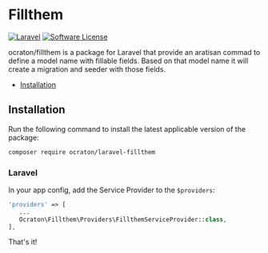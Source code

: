 # Fillthem

[![Laravel][ico-laravel]][link-laravel]
[![Software License][ico-license]](LICENSE.md)

ocraton/fillthem is a package for Laravel that provide an aratisan commad to define a model name with fillable fields. Based on that model name it will create a migration and seeder with those fields.


- [Installation](#installation)


## Installation

Run the following command to install the latest applicable version of the package:

```bash
composer require ocraton/laravel-fillthem
```


### Laravel

In your app config, add the Service Provider to the `$providers`:

 ```php
'providers' => [
    ...
    Ocraton\Fillthem\Providers\FillthemServiceProvider::class,
],
```


That's it!



[ico-laravel]: https://img.shields.io/static/v1?label=laravel&message=%E2%89%A56.0&color=ff2d20&logo=laravel&style=flat-square
[ico-license]: https://img.shields.io/badge/license-MIT-brightgreen.svg?style=flat-square

[link-laravel]: https://laravel.com